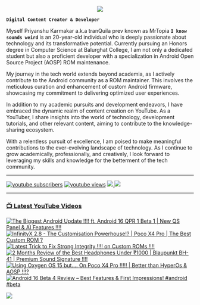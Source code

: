 <p align="center">
  <img src="https://readme-typing-svg.herokuapp.com?lines=Hello+World!;Welcome+to+my+Profile!;MrTopia!;A+Passionate+Developer+from+INDIA!&center=true&width=380&height=55">
</p>


**`Digital Content Creater & Developer`**

Myself Priyanshu Karmakar a.k.a tranQuila prev known as MrTopia **`I know sounds weird`** is an 20-year-old individual who is deeply passionate about technology and its transformative potential. Currently pursuing an Honors degree in Computer Science at Balurghat College, I am not only a dedicated student but also a proficient developer with a specialization in Android Open Source Project (AOSP) ROM maintenance.

My journey in the tech world extends beyond academia, as I actively contribute to the Android community as a ROM maintainer. This involves the meticulous curation and enhancement of custom Android firmware, showcasing my commitment to delivering optimized user experiences.

In addition to my academic pursuits and development endeavors, I have embraced the dynamic realm of content creation on YouTube. As a YouTuber, I share insights into the world of technology, development tutorials, and other relevant content, aiming to contribute to the knowledge-sharing ecosystem.

With a relentless pursuit of excellence, I am poised to make meaningful contributions to the ever-evolving landscape of technology. As I continue to grow academically, professionally, and creatively, I look forward to leveraging my skills and knowledge for the betterment of the tech community. 

---

<!-- Social icons section -->
 <p align="left">
      <a href="https://www.youtube.com/@topiatv.official">
         <img alt="youtube subscribers" title="Subscribe to my YouTube channel" src="https://custom-icon-badges.demolab.com/youtube/channel/subscribers/UCD3rA1qQuUMQaFnzvkFp5NA?color=%23E05D44&label=SUBSCRIBE&logo=video&logoColor=white&style=for-the-badge&labelColor=CE4630"/></a> 
      <a href="https://www.youtube.com/@topiatv.official">
         <img alt="youtube views" title="YouTube views" src="https://custom-icon-badges.demolab.com/youtube/channel/views/UCD3rA1qQuUMQaFnzvkFp5NA?color=%23E1AD0E&logo=eye&logoColor=white&style=for-the-badge&labelColor=C79600"/></a>
      <a href="https://t.me/MrTopiA">
        <img src="https://custom-icon-badges.demolab.com/badge/MrTopiA-229ed9?style=for-the-badge&logo=telegram&logoColor=white">
    <a href="https://www.buymeacoffee.com/mrtopia">
        <img src="https://custom-icon-badges.demolab.com/badge/MrTopia-ffff00?style=for-the-badge&logo=coffee-meow">
   </p>
      
---

### 📺 Latest YouTube Videos

<!-- BEGIN YOUTUBE-CARDS -->
[![The Biggest Android Update !!!! ft. Android 16 QPR 1 Beta 1 | New QS Panel & AI Features !!!!](https://ytcards.demolab.com/?id=WQkTPp_gp5M&title=The+Biggest+Android+Update+%21%21%21%21+ft.+Android+16+QPR+1+Beta+1+%7C+New+QS+Panel+%26+AI+Features+%21%21%21%21&lang=en&timestamp=1748521958&background_color=%230d1117&title_color=%23ffffff&stats_color=%23dedede&max_title_lines=1&width=250&border_radius=5 "The Biggest Android Update !!!! ft. Android 16 QPR 1 Beta 1 | New QS Panel & AI Features !!!!")](https://www.youtube.com/watch?v=WQkTPp_gp5M)
[![InfinityX 2.8 - The Customisation Powerhouse!? | Poco X4 Pro | The Best Custom ROM ?](https://ytcards.demolab.com/?id=pbbjzQCKsyM&title=InfinityX+2.8+-+The+Customisation+Powerhouse%21%3F+%7C+Poco+X4+Pro+%7C+The+Best+Custom+ROM+%3F&lang=en&timestamp=1748185109&background_color=%230d1117&title_color=%23ffffff&stats_color=%23dedede&max_title_lines=1&width=250&border_radius=5 "InfinityX 2.8 - The Customisation Powerhouse!? | Poco X4 Pro | The Best Custom ROM ?")](https://www.youtube.com/watch?v=pbbjzQCKsyM)
[![Latest Trick to Fix Strong Integrity !!!! on Custom ROMs !!!!](https://ytcards.demolab.com/?id=94lfZ6JYNeY&title=Latest+Trick+to+Fix+Strong+Integrity+%21%21%21%21+on+Custom+ROMs+%21%21%21%21&lang=en&timestamp=1747843535&background_color=%230d1117&title_color=%23ffffff&stats_color=%23dedede&max_title_lines=1&width=250&border_radius=5 "Latest Trick to Fix Strong Integrity !!!! on Custom ROMs !!!!")](https://www.youtube.com/watch?v=94lfZ6JYNeY)
[![2 Months Review of the Best Headphones Under ₹1000 | Blaupunkt BH-41 | Premium Sound Signature !!!!](https://ytcards.demolab.com/?id=__guz5V2Yqc&title=2+Months+Review+of+the+Best+Headphones+Under+%E2%82%B91000+%7C+Blaupunkt+BH-41+%7C+Premium+Sound+Signature+%21%21%21%21&lang=en&timestamp=1746364689&background_color=%230d1117&title_color=%23ffffff&stats_color=%23dedede&max_title_lines=1&width=250&border_radius=5 "2 Months Review of the Best Headphones Under ₹1000 | Blaupunkt BH-41 | Premium Sound Signature !!!!")](https://www.youtube.com/watch?v=__guz5V2Yqc)
[![Using Oxygen OS 15 but.... On Poco X4 Pro !!!!! | Better than HyperOs & AOSP !!!?](https://ytcards.demolab.com/?id=lH412EFgVwI&title=Using+Oxygen+OS+15+but....+On+Poco+X4+Pro+%21%21%21%21%21+%7C+Better+than+HyperOs+%26+AOSP+%21%21%21%3F&lang=en&timestamp=1746085609&background_color=%230d1117&title_color=%23ffffff&stats_color=%23dedede&max_title_lines=1&width=250&border_radius=5 "Using Oxygen OS 15 but.... On Poco X4 Pro !!!!! | Better than HyperOs & AOSP !!!?")](https://www.youtube.com/watch?v=lH412EFgVwI)
[![Android 16 Beta 4 Review – Best Features & First Impressions! #android #beta](https://ytcards.demolab.com/?id=7t7bMgIRlic&title=Android+16+Beta+4+Review+%E2%80%93+Best+Features+%26+First+Impressions%21+%23android+%23beta&lang=en&timestamp=1745132877&background_color=%230d1117&title_color=%23ffffff&stats_color=%23dedede&max_title_lines=1&width=250&border_radius=5 "Android 16 Beta 4 Review – Best Features & First Impressions! #android #beta")](https://www.youtube.com/watch?v=7t7bMgIRlic)
<!-- END YOUTUBE-CARDS -->

[<img src="https://custom-icon-badges.demolab.com/badge/-Subscribe%20For%20More-red?style=for-the-badge&logo=video&logoColor=white"/>](https://www.youtube.com/@topiatv.official)


#
